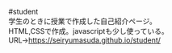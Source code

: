#student  
学生のときに授業で作成した自己紹介ページ。  
HTML,CSSで作成。javascriptも少し使っている。  
URL→https://seiryumasuda.github.io/student/
